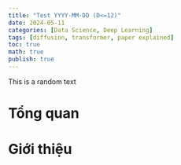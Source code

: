 ```yaml
---
title: "Test YYYY-MM-DD (D<=12)"
date: 2024-05-11
categories: [Data Science, Deep Learning]
tags: [diffusion, transformer, paper explained]
toc: true
math: true
publish: true
---
```


This is a random text

# Tổng quan

# Giới thiệu

